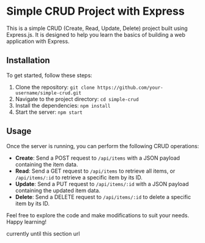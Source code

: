 # Simple CRUD Project with Express

This is a simple CRUD (Create, Read, Update, Delete) project built using Express.js. It is designed to help you learn the basics of building a web application with Express.

## Installation

To get started, follow these steps:

1. Clone the repository: `git clone https://github.com/your-username/simple-crud.git`
2. Navigate to the project directory: `cd simple-crud`
3. Install the dependencies: `npm install`
4. Start the server: `npm start`

## Usage

Once the server is running, you can perform the following CRUD operations:

- **Create**: Send a POST request to `/api/items` with a JSON payload containing the item data.
- **Read**: Send a GET request to `/api/items` to retrieve all items, or `/api/items/:id` to retrieve a specific item by its ID.
- **Update**: Send a PUT request to `/api/items/:id` with a JSON payload containing the updated item data.
- **Delete**: Send a DELETE request to `/api/items/:id` to delete a specific item by its ID.

Feel free to explore the code and make modifications to suit your needs. Happy learning!


currently until this section
url